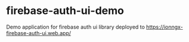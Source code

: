 # firebase-auth-ui-demo
Demo application for firebase auth ui library deployed to https://ionngx-firebase-auth-ui.web.app/
